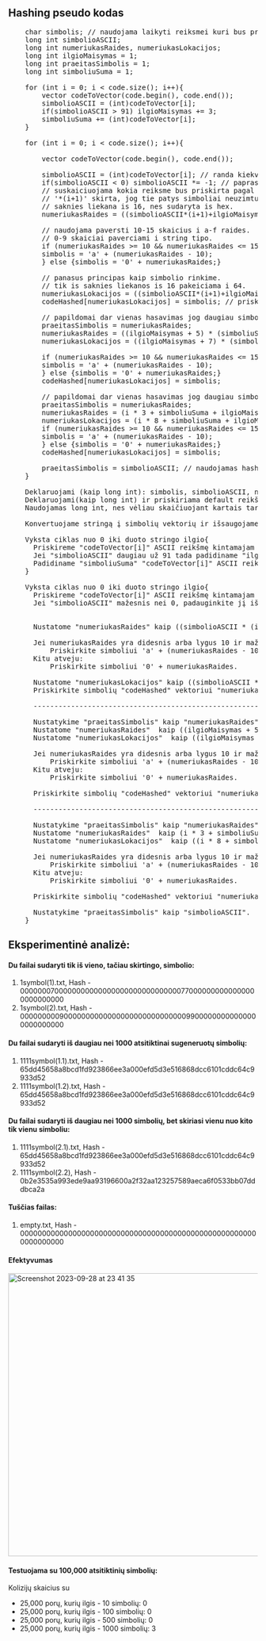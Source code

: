 
## Hashing pseudo kodas
<pre>
    char simbolis; // naudojama laikyti reiksmei kuri bus priskirta "codeHashed".
    long int simbolioASCII;
    long int numeriukasRaides, numeriukasLokacijos;
    long int ilgioMaisymas = 1;
    long int praeitasSimbolis = 1;
    long int simboliuSuma = 1;
    
    for (int i = 0; i < code.size(); i++){
        vector<char> codeToVector(code.begin(), code.end());
        simbolioASCII = (int)codeToVector[i];
        if(simbolioASCII > 91) ilgioMaisymas += 3;
        simboliuSuma += (int)codeToVector[i];
    }

    for (int i = 0; i < code.size(); i++){
        
        vector<char> codeToVector(code.begin(), code.end());

        simbolioASCII = (int)codeToVector[i]; // randa kiekvieno "code" simbolio ASCII.
        if(simbolioASCII < 0) simbolioASCII *= -1; // paprasciausias sutvarkymas del non ASCII characters.
        // suskaiciuojama kokia reiksme bus priskirta pagal hex koduote. 
        // '*(i+1)' skirta, jog tie patys simboliai neuzimtu tu paciu vietu.
        // saknies liekana is 16, nes sudaryta is hex.
        numeriukasRaides = ((simbolioASCII*(i+1)+ilgioMaisymas + praeitasSimbolis)+ simboliuSuma) % 16;
        
        // naudojama paversti 10-15 skaicius i a-f raides.
        // 0-9 skaiciai paverciami i string tipo.
        if (numeriukasRaides >= 10 && numeriukasRaides <= 15) {
        simbolis = 'a' + (numeriukasRaides - 10);
        } else {simbolis = '0' + numeriukasRaides;}
       
        // panasus principas kaip simbolio rinkime.
        // tik is saknies liekanos is 16 pakeiciama i 64.
        numeriukasLokacijos = ((simbolioASCII*(i+1)+ilgioMaisymas + praeitasSimbolis)* simboliuSuma * 5) % 64;
        codeHashed[numeriukasLokacijos] = simbolis; // priskiriamas simbolis i jam priklausancia vieta.

        // papildomai dar vienas hasavimas jog daugiau simboliu butu pakeista.
        praeitasSimbolis = numeriukasRaides;
        numeriukasRaides = ((ilgioMaisymas + 5) * (simboliuSuma % 5) + praeitasSimbolis) % 16;
        numeriukasLokacijos = ((ilgioMaisymas + 7) * (simboliuSuma * 3 % 3) + praeitasSimbolis) % 64; 

        if (numeriukasRaides >= 10 && numeriukasRaides <= 15) {
        simbolis = 'a' + (numeriukasRaides - 10);
        } else {simbolis = '0' + numeriukasRaides;}
        codeHashed[numeriukasLokacijos] = simbolis;

        // papildomai dar vienas hasavimas jog daugiau simboliu butu pakeista.
        praeitasSimbolis = numeriukasRaides;
        numeriukasRaides = (i * 3 + simboliuSuma + ilgioMaisymas * praeitasSimbolis) % 16;
        numeriukasLokacijos = (i * 8 + simboliuSuma + ilgioMaisymas * praeitasSimbolis) % 64; 
        if (numeriukasRaides >= 10 && numeriukasRaides <= 15) {
        simbolis = 'a' + (numeriukasRaides - 10);
        } else {simbolis = '0' + numeriukasRaides;}
        codeHashed[numeriukasLokacijos] = simbolis;

        praeitasSimbolis = simbolioASCII; // naudojamas hashavimui
    }

    Deklaruojami (kaip long int): simbolis, simbolioASCII, numeriukasRaides.
    Deklaruojami(kaip long int) ir priskiriama default reikšmė vientas: ilgioMaisymas, praeitasSimbolis, simboliuSuma.
    Naudojamas long int, nes vėliau skaičiuojant kartais tarpinaiai skaičiai perkopia int reikšmes.

    Konvertuojame stringą į simbolių vektorių ir išsaugojame kaip "codeToVector".
          
    Vyksta ciklas nuo 0 iki duoto stringo ilgio{
      Priskireme "codeToVector[i]" ASCII reikšmę kintamajam "simbolioASCII".
      Jei "simbolioASCII" daugiau už 91 tada padidiname "ilgioMaisymas" trimis.
      Padidiname "simboliuSuma" "codeToVector[i]" ASCII reikšme.
    }

    Vyksta ciklas nuo 0 iki duoto stringo ilgio{    
      Priskireme "codeToVector[i]" ASCII reikšmę kintamajam "simbolioASCII".  
      Jei "simbolioASCII" mažesnis nei 0, padauginkite jį iš -1 (apsisaugome nuo non ASCII simbolių).

          
      Nustatome "numeriukasRaides" kaip ((simbolioASCII * (i + 1) + ilgioMaisymas + praeitasSimbolis) + simboliuSuma) modulis 16.
  
      Jei numeriukasRaides yra didesnis arba lygus 10 ir mažesnis arba lygus 15:
          Priskirkite simboliui 'a' + (numeriukasRaides - 10).
      Kitu atveju:
          Priskirkite simboliui '0' + numeriukasRaides.
  
      Nustatome "numeriukasLokacijos" kaip ((simbolioASCII * (i + 1) + ilgioMaisymas + praeitasSimbolis) * simboliuSuma * 5) modulis 64.
      Priskirkite simbolių "codeHashed" vektoriui "numeriukasLokacijos" lokacijoje.

      ----------------------------------------------------------------------------------------------------
          
      Nustatykime "praeitasSimbolis" kaip "numeriukasRaides".
      Nustatome "numeriukasRaides"  kaip ((ilgioMaisymas + 5) * (simboliuSuma % 5) + praeitasSimbolis) modulis 16.
      Nustatome "numeriukasLokacijos"  kaip ((ilgioMaisymas + 7) * (simboliuSuma * 3 % 3) + praeitasSimbolis) modulis 64.
  
      Jei numeriukasRaides yra didesnis arba lygus 10 ir mažesnis arba lygus 15:
          Priskirkite simboliui 'a' + (numeriukasRaides - 10).
      Kitu atveju:
          Priskirkite simboliui '0' + numeriukasRaides.
  
      Priskirkite simbolių "codeHashed" vektoriui "numeriukasLokacijos" lokacijoje.

      ----------------------------------------------------------------------------------------------------

      Nustatykime "praeitasSimbolis" kaip "numeriukasRaides".
      Nustatome "numeriukasRaides"  kaip (i * 3 + simboliuSuma + ilgioMaisymas * praeitasSimbolis) modulis 16.
      Nustatome "numeriukasLokacijos"  kaip ((i * 8 + simboliuSuma + ilgioMaisymas * praeitasSimbolis) modulis 64.
  
      Jei numeriukasRaides yra didesnis arba lygus 10 ir mažesnis arba lygus 15:
          Priskirkite simboliui 'a' + (numeriukasRaides - 10).
      Kitu atveju:
          Priskirkite simboliui '0' + numeriukasRaides.
  
      Priskirkite simbolių "codeHashed" vektoriui "numeriukasLokacijos" lokacijoje.
  
      Nustatykime "praeitasSimbolis" kaip "simbolioASCII". 
    }
</pre>

## Eksperimentinė analizė:

#### Du failai sudaryti tik iš vieno, tačiau skirtingo, simbolio:
1. 1symbol(1).txt, Hash - 0000000700000000000000000000000000000770000000000000000000000000
2. 1symbol(2).txt, Hash - 0000000009000000000000000000000000000099000000000000000000000000
#### Du failai sudaryti iš daugiau nei 1000 atsitiktinai sugeneruotų simbolių:
1. 1111symbol(1.1).txt, Hash - 65dd45658a8bcd1fd923866ee3a000efd5d3e516868dcc6101cddc64c9933d52
2. 1111symbol(1.2).txt, Hash - 65dd45658a8bcd1fd923866ee3a000efd5d3e516868dcc6101cddc64c9933d52
#### Du failai sudaryti iš daugiau nei 1000 simbolių, bet skiriasi vienu nuo kito tik vienu simboliu:
1. 1111symbol(2.1).txt, Hash - 65dd45658a8bcd1fd923866ee3a000efd5d3e516868dcc6101cddc64c9933d52
2. 1111symbol(2.2), Hash - 0b2e3535a993ede9aa93196600a2f32aa123257589aeca6f0533bb07dddbca2a
#### Tuščias failas:
1. empty.txt, Hash - 0000000000000000000000000000000000000000000000000000000000000000
#### Efektyvumas
<img width="571" alt="Screenshot 2023-09-28 at 23 41 35" src="https://github.com/RavenV8/LM_BGT_Hash/assets/55328476/39f2561c-d110-457e-9c11-38e4f0e41857">

#### Testuojama su 100,000 atsitiktinių simbolių:
Kolizijų skaicius su
* 25,000 porų, kurių ilgis - 10 simbolių: 0
* 25,000 porų, kurių ilgis - 100 simbolių: 0
* 25,000 porų, kurių ilgis - 500 simbolių: 0
* 25,000 porų, kurių ilgis - 1000 simbolių: 3
